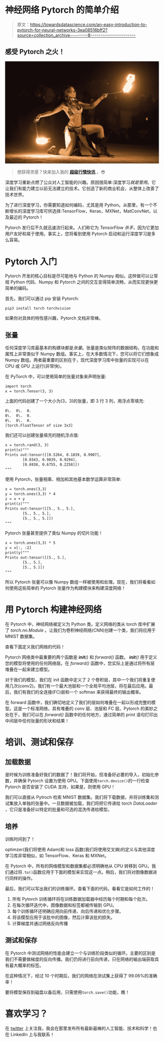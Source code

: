 # 神经网络 Pytorch 的简单介绍

> 原文：<https://towardsdatascience.com/an-easy-introduction-to-pytorch-for-neural-networks-3ea08516bff2?source=collection_archive---------8----------------------->

## 感受 Pytorch 之火！

![](img/56e4710e9fcf34eb980e8b675f0e2472.png)

> 想获得灵感？快来加入我的 [**超级行情快讯**](https://www.superquotes.co/?utm_source=mediumtech&utm_medium=web&utm_campaign=sharing) 。😎

深度学习重新点燃了公众对人工智能的兴趣。原因很简单:深度学习*就是管用*。它让我们有能力建立以前无法建立的技术。它创造了新的商业机会，从整体上改善了技术世界。

为了进行深度学习，你需要知道如何编码，尤其是用 Python。从那里，有一个不断增长的深度学习库可供选择:TensorFlow，Keras，MXNet，MatConvNet，以及最近的 Pytorch！

Pytorch 发行后不久就迅速流行起来。人们称它为 *TensorFlow 杀手*，因为它更加用户友好和易于使用。事实上，您将看到使用 Pytorch 启动和运行深度学习是多么容易。

# Pytorch 入门

Pytorch 开发的核心目标是尽可能地与 Python 的 Numpy 相似。这样做可以让常规 Python 代码、Numpy 和 Pytorch 之间的交互变得简单流畅，从而实现更快更简单的编码。

首先，我们可以通过 pip 安装 Pytorch:

```
pip3 install torch torchvision
```

如果你对具体的特性感兴趣，Pytorch 文档非常棒。

## 张量

任何深度学习库最基本的构建块都是*张量*。张量是类似矩阵的数据结构，在功能和属性上非常类似于 Numpy 数组。事实上，在大多数情况下，您可以将它们想象成 Numpy 数组。两者最重要的区别在于，现代深度学习库中张量的实现可以在 CPU 或 GPU 上运行(非常快)。

在 PyTorch 中，可以使用简单的张量对象来声明张量:

```
import torch 
x = torch.Tensor(3, 3)
```

上面的代码创建了一个大小为(3，3)的张量，即 3 行 3 列，用浮点零填充:

```
0\.  0\.  0.
0\.  0\.  0.
0\.  0\.  0.
[torch.FloatTensor of size 3x3]
```

我们还可以创建张量填充的随机浮点值:

```
x = torch.rand(3, 3)
print(x)"""
Prints out:tensor([[0.5264, 0.1839, 0.9907],
        [0.0343, 0.9839, 0.9294],
        [0.6938, 0.6755, 0.2258]])
"""
```

使用 Pytorch，张量相乘、相加和其他基本数学运算非常简单:

```
x = torch.ones(3,3)
y = torch.ones(3,3) * 4
z = x + y
print(z)"""
Prints out:tensor([[5., 5., 5.],
        [5., 5., 5.],
        [5., 5., 5.]])
"""
```

Pytorch 张量甚至提供了类似 Numpy 的切片功能！

```
x = torch.ones(3,3) * 5
y = x[:, :2]
print(y)"""
Prints out:tensor([[5., 5.],
        [5., 5.],
        [5., 5.]])
"""
```

所以 Pytorch 张量可以像 Numpy 数组一样被使用和处理。现在，我们将看看如何使用这些简单的 Pytorch 张量作为构建模块来构建深度网络！

# 用 Pytorch 构建神经网络

在 Pytorch 中，神经网络被定义为 Python 类。定义网络的类从 torch 库中扩展了 *torch.nn.Module* 。让我们为卷积神经网络(CNN)创建一个类，我们将应用于 MNIST 数据集。

查看下面定义我们网络的代码！

Pytorch 网络类中最重要的两个函数是 *__init__()* 和 *forward()* 函数。 *__init__()* 用于定义您的模型将使用的任何网络层。在 *forward()* 函数中，您实际上是通过将所有层堆叠在一起来建立模型。

对于我们的模型，我们在 init 函数中定义了 2 个卷积层，其中一个我们将重复使用几次(conv2)。我们有一个最大池层和一个全局平均池层，将在最后应用。最后，我们有我们的全连接(FC)层和一个 softmax 来获得最终的输出概率。

在 forward 函数中，我们确切地定义了我们的层如何堆叠在一起以形成完整的模型。这是一个标准网络，具有堆叠的 conv 层、池层和 FC 层。Pytorch 的美妙之处在于，我们可以在 *forward()* 函数中的任何地方，通过简单的 print 语句打印出中间层中任何张量的形状和结果！

# 培训、测试和保存

## 加载数据

是时候为训练准备好我们的数据了！我们将开始，但准备好必要的导入，初始化参数，并确保 Pytorch 设置为使用 GPU。下面使用`torch.device()`的一行检查 Pytorch 是否安装了 CUDA 支持，如果是，则使用 GPU！

我们可以直接从 Pytroch 检索 MNIST 数据集。我们将下载数据，并将训练集和测试集放入单独的张量中。一旦数据被加载，我们将把它传递给 torch *DataLoader* ，它只是准备好以特定的批量和可选的混洗传递给模型。

## 培养

训练时间到了！

optimzer(我们将使用 Adam)和 loss 函数(我们将使用交叉熵)的定义与其他深度学习库非常相似，如 TensorFlow、Keras 和 MXNet。

在 Pytorch 中，所有的网络模型和数据集都必须明确地从 CPU 转移到 GPU。我们通过将`.to()`函数应用于下面的模型来实现这一点。稍后，我们将对图像数据进行同样的操作。

最后，我们可以写出我们的训练循环。查看下面的代码，看看它是如何工作的！

1.  所有 Pytorch 训练循环将在训练数据加载器中经历每个时期和每个批次。
2.  在每次循环迭代中，图像数据和标签都被传输到 GPU。
3.  每个训练循环还明确应用向前传递、向后传递和优化步骤。
4.  将该模型应用于该批中的图像，然后计算该批的损失。
5.  计算梯度并通过网络反向传播

## 测试和保存

在 Pytorch 中测试网络的性能会建立一个与训练阶段类似的循环。主要的区别是我们不需要做梯度的反向传播。我们仍将进行前向传递，只在网络的输出端获取具有最大概率的标签。

在这种情况下，经过 10 个时期后，我们的网络在测试集上获得了 99.06%的准确率！

要将模型保存到磁盘以备后用，只需使用`torch.save()`功能，瞧！

# 喜欢学习？

在 [twitter](https://twitter.com/GeorgeSeif94) 上关注我，我会在那里发布所有最新最棒的人工智能、技术和科学！也在 LinkedIn 上与我联系！